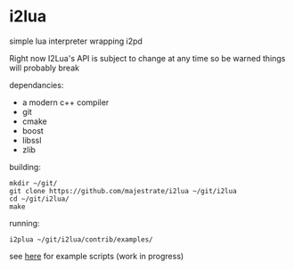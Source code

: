 # i2lua

simple lua interpreter wrapping i2pd

Right now I2Lua's API is subject to change at any time so be warned things will probably break

dependancies:

* a modern c++ compiler
* git
* cmake
* boost
* libssl
* zlib

building:

    mkdir ~/git/
    git clone https://github.com/majestrate/i2lua ~/git/i2lua
    cd ~/git/i2lua/
    make

running:

    i2plua ~/git/i2lua/contrib/examples/

see [here](contrib/examples/) for example scripts (work in progress)
